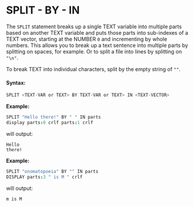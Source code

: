 # SPLIT - BY - IN

The `SPLIT` statement breaks up a single TEXT variable into multiple parts based on another TEXT variable and puts those parts into sub-indexes of a TEXT vector, starting at the NUMBER `0` and incrementing by whole numbers. This allows you to break up a text sentence into multiple parts by splitting on spaces, for example. Or to split a file into lines by splitting on `"\n"`.

To break TEXT into individual characters, split by the empty string of `""`.

#### Syntax:

```c
SPLIT <TEXT-VAR or TEXT> BY TEXT-VAR or TEXT> IN <TEXT-VECTOR>
```

**Example:**

```coffeescript
SPLIT "Hello there!" BY " " IN parts
display parts:0 crlf parts:1 crlf
```

will output:

```text
Hello
there!
```

**Example:**

```coffeescript
SPLIT "onomatopoeia" BY "" IN parts
DISPLAY parts:3 " is M " crlf 
```

will output:

```text
m is M
```

